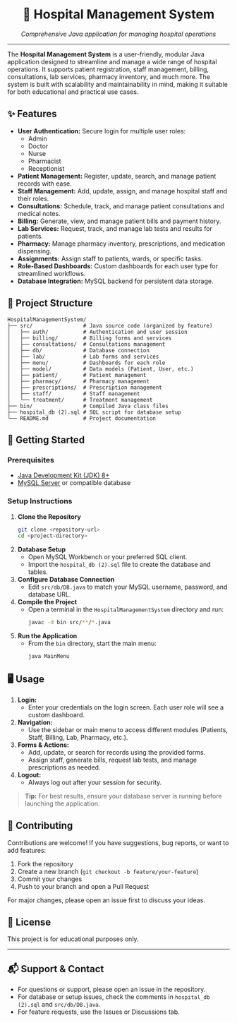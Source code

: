 
<div align="center">
  <h1>🏥 Hospital Management System</h1>
  <p><em>Comprehensive Java application for managing hospital operations</em></p>
</div>

---

The **Hospital Management System** is a user-friendly, modular Java application designed to streamline and manage a wide range of hospital operations. It supports patient registration, staff management, billing, consultations, lab services, pharmacy inventory, and much more. The system is built with scalability and maintainability in mind, making it suitable for both educational and practical use cases.


## ✨ Features

- **User Authentication:** Secure login for multiple user roles:
  - Admin
  - Doctor
  - Nurse
  - Pharmacist
  - Receptionist
- **Patient Management:** Register, update, search, and manage patient records with ease.
- **Staff Management:** Add, update, assign, and manage hospital staff and their roles.
- **Consultations:** Schedule, track, and manage patient consultations and medical notes.
- **Billing:** Generate, view, and manage patient bills and payment history.
- **Lab Services:** Request, track, and manage lab tests and results for patients.
- **Pharmacy:** Manage pharmacy inventory, prescriptions, and medication dispensing.
- **Assignments:** Assign staff to patients, wards, or specific tasks.
- **Role-Based Dashboards:** Custom dashboards for each user type for streamlined workflows.
- **Database Integration:** MySQL backend for persistent data storage.


## 📁 Project Structure

```
HospitalManagementSystem/
├── src/                # Java source code (organized by feature)
│   ├── auth/           # Authentication and user session
│   ├── billing/        # Billing forms and services
│   ├── consultations/  # Consultations management
│   ├── db/             # Database connection
│   ├── lab/            # Lab forms and services
│   ├── menu/           # Dashboards for each role
│   ├── model/          # Data models (Patient, User, etc.)
│   ├── patient/        # Patient management
│   ├── pharmacy/       # Pharmacy management
│   ├── prescriptions/  # Prescription management
│   ├── staff/          # Staff management
│   └── treatment/      # Treatment management
├── bin/                # Compiled Java class files
├── hospital_db (2).sql # SQL script for database setup
└── README.md           # Project documentation
```


## 🚀 Getting Started

### Prerequisites

- [Java Development Kit (JDK) 8+](https://adoptopenjdk.net/)
- [MySQL Server](https://dev.mysql.com/downloads/mysql/) or compatible database

### Setup Instructions

1. **Clone the Repository**
   ```sh
   git clone <repository-url>
   cd <project-directory>
   ```
2. **Database Setup**
   - Open MySQL Workbench or your preferred SQL client.
   - Import the `hospital_db (2).sql` file to create the database and tables.
3. **Configure Database Connection**
   - Edit `src/db/DB.java` to match your MySQL username, password, and database URL.
4. **Compile the Project**
   - Open a terminal in the `HospitalManagementSystem` directory and run:
     ```sh
     javac -d bin src/**/*.java
     ```
5. **Run the Application**
   - From the `bin` directory, start the main menu:
     ```sh
     java MainMenu
     ```


## 🖥️ Usage

1. **Login:**
   - Enter your credentials on the login screen. Each user role will see a custom dashboard.
2. **Navigation:**
   - Use the sidebar or main menu to access different modules (Patients, Staff, Billing, Lab, Pharmacy, etc.).
3. **Forms & Actions:**
   - Add, update, or search for records using the provided forms.
   - Assign staff, generate bills, request lab tests, and manage prescriptions as needed.
4. **Logout:**
   - Always log out after your session for security.

> **Tip:** For best results, ensure your database server is running before launching the application.


## 🤝 Contributing

Contributions are welcome! If you have suggestions, bug reports, or want to add features:

1. Fork the repository
2. Create a new branch (`git checkout -b feature/your-feature`)
3. Commit your changes
4. Push to your branch and open a Pull Request

For major changes, please open an issue first to discuss your ideas.


## 📄 License
This project is for educational purposes only.

---

## 📬 Support & Contact

- For questions or support, please open an issue in the repository.
- For database or setup issues, check the comments in `hospital_db (2).sql` and `src/db/DB.java`.
- For feature requests, use the Issues or Discussions tab.


